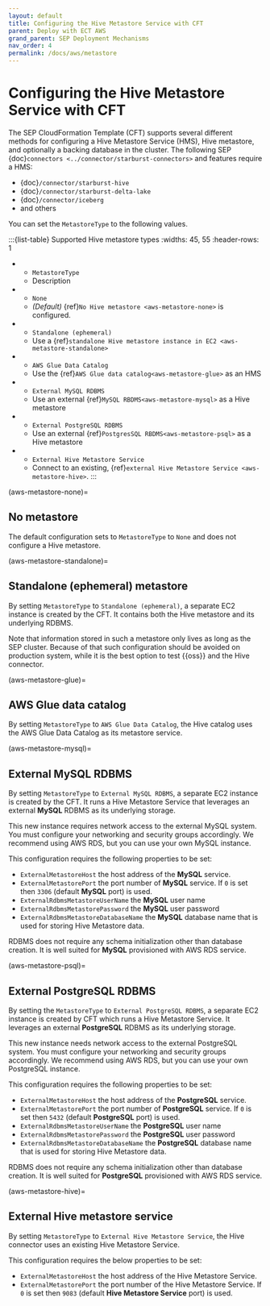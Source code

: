 ```yaml
---
layout: default
title: Configuring the Hive Metastore Service with CFT
parent: Deploy with ECT AWS
grand_parent: SEP Deployment Mechanisms
nav_order: 4
permalink: /docs/aws/metastore
---
```


# Configuring the Hive Metastore Service with CFT

The SEP CloudFormation Template (CFT) supports several different methods for
configuring a Hive Metastore Service (HMS), Hive metastore, and optionally a
backing database in the cluster. The following SEP {doc}`connectors
<../connector/starburst-connectors>` and features require a HMS:

- {doc}`/connector/starburst-hive`
- {doc}`/connector/starburst-delta-lake`
- {doc}`/connector/iceberg`
- and others

You can set the `MetastoreType` to the following values.

:::{list-table} Supported Hive metastore types
:widths: 45, 55
:header-rows: 1

* - `MetastoreType`
  - Description
* - `None`
  - *(Default)* {ref}`No Hive metastore <aws-metastore-none>` is configured.
* - `Standalone (ephemeral)`
  - Use a {ref}`standalone Hive metastore instance in EC2
    <aws-metastore-standalone>`
* - `AWS Glue Data Catalog`
  - Use the {ref}`AWS Glue data catalog<aws-metastore-glue>` as an HMS
* - `External MySQL RDBMS`
  - Use an external {ref}`MySQL RBDMS<aws-metastore-mysql>` as a Hive
    metastore
* - `External PostgreSQL RDBMS`
  - Use an external {ref}`PostgresSQL RBDMS<aws-metastore-psql>` as a Hive
    metastore
* - `External Hive Metastore Service`
  - Connect to an existing, {ref}`external Hive Metastore Service
    <aws-metastore-hive>`.
:::

(aws-metastore-none)=

## No metastore

The default configuration sets to `MetastoreType` to `None` and does not configure a Hive metastore.

(aws-metastore-standalone)=

## Standalone (ephemeral) metastore

By setting `MetastoreType` to `Standalone (ephemeral)`, a separate EC2
instance is created by the CFT. It contains both the Hive metastore and its
underlying RDBMS.

Note that information stored in such a metastore only lives as long as the SEP
cluster. Because of that such configuration should be avoided on production
system, while it is the best option to test {{oss}} and the Hive connector.

(aws-metastore-glue)=

## AWS Glue data catalog

By setting `MetastoreType` to `AWS Glue Data Catalog`, the Hive catalog
uses the AWS Glue Data Catalog as its metastore service.

(aws-metastore-mysql)=

## External MySQL RDBMS

By setting `MetastoreType` to `External MySQL RDBMS`, a separate EC2
instance is created by the CFT. It runs a Hive Metastore Service that leverages
an external **MySQL** RDBMS as its underlying storage.

This new instance requires network access to the external MySQL system. You must
configure your networking and security groups accordingly. We recommend using
AWS RDS, but you can use your own MySQL instance.

This configuration requires the following properties to be set:

- `ExternalMetastoreHost` the host address of the **MySQL** service.
- `ExternalMetastorePort` the port number of **MySQL** service. If `0` is
  set then `3306` (default **MySQL** port) is used.
- `ExternalRdbmsMetastoreUserName` the **MySQL** user name
- `ExternalRdbmsMetastorePassword` the **MySQL** user password
- `ExternalRdbmsMetastoreDatabaseName` the **MySQL** database name that
  is used for storing Hive Metastore data.

RDBMS does not require any schema initialization other than database creation.
It is well suited for **MySQL** provisioned with AWS RDS service.

(aws-metastore-psql)=

## External PostgreSQL RDBMS

By setting the `MetastoreType` to `External PostgreSQL RDBMS`, a separate
EC2 instance is created by CFT which runs a Hive Metastore Service. It leverages
an external **PostgreSQL** RDBMS as its underlying storage.

This new instance needs network access to the external PostgreSQL system. You
must configure your networking and security groups accordingly. We recommend
using AWS RDS, but you can use your own PostgreSQL instance.

This configuration requires the following properties to be set:

- `ExternalMetastoreHost` the host address of the **PostgreSQL** service.
- `ExternalMetastorePort` the port number of **PostgreSQL** service. If
  `0` is set then `5432` (default **PostgreSQL** port) is used.
- `ExternalRdbmsMetastoreUserName` the **PostgreSQL** user name
- `ExternalRdbmsMetastorePassword` the **PostgreSQL** user password
- `ExternalRdbmsMetastoreDatabaseName` the **PostgreSQL** database name
  that is used for storing Hive Metastore data.

RDBMS does not require any schema initialization other than database creation.
It is well suited for **PostgreSQL** provisioned with AWS RDS service.

(aws-metastore-hive)=

## External Hive metastore service

By setting `MetastoreType` to `External Hive Metastore Service`, the Hive
connector uses an existing Hive Metastore Service.

This configuration requires the below properties to be set:

- `ExternalMetastoreHost` the host address of the Hive Metastore Service.
- `ExternalMetastorePort` the port number of the Hive Metastore Service. If
  `0` is set then `9083` (default **Hive Metastore Service** port) is used.
